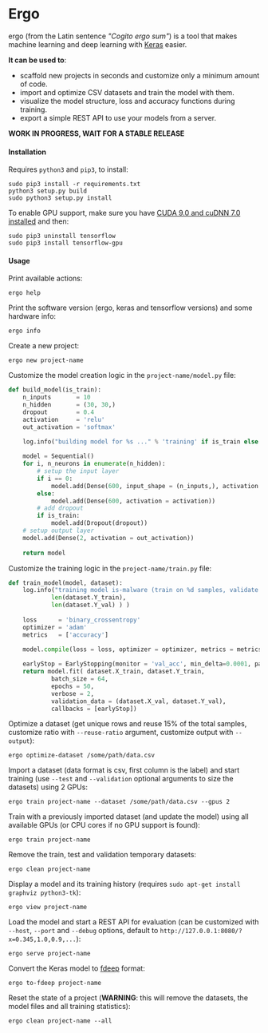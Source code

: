 # Ergo

ergo (from the Latin sentence *"Cogito ergo sum"*) is a tool that makes machine learning and deep learning with [Keras](https://keras.io/) easier. 

**It can be used to**: 

* scaffold new projects in seconds and customize only a minimum amount of code.
* import and optimize CSV datasets and train the model with them.
* visualize the model structure, loss and accuracy functions during training.
* export a simple REST API to use your models from a server.

**WORK IN PROGRESS, WAIT FOR A STABLE RELEASE**

#### Installation

Requires `python3` and `pip3`, to install:

    sudo pip3 install -r requirements.txt
    python3 setup.py build
    sudo python3 setup.py install

To enable GPU support, make sure you have [CUDA 9.0 and cuDNN 7.0 installed](https://medium.com/@zhanwenchen/install-cuda-and-cudnn-for-tensorflow-gpu-on-ubuntu-79306e4ac04e) and then:

    sudo pip3 uninstall tensorflow
    sudo pip3 install tensorflow-gpu

#### Usage

Print available actions:

    ergo help

Print the software version (ergo, keras and tensorflow versions) and some hardware info:

    ergo info

Create a new project:

    ergo new project-name

Customize the model creation logic in the `project-name/model.py` file:

```python
def build_model(is_train):  
    n_inputs       = 10
    n_hidden       = (30, 30,)
    dropout        = 0.4
    activation     = 'relu'
    out_activation = 'softmax'
  
    log.info("building model for %s ..." % 'training' if is_train else 'evaluation')

    model = Sequential()
    for i, n_neurons in enumerate(n_hidden):
        # setup the input layer
        if i == 0:
            model.add(Dense(600, input_shape = (n_inputs,), activation = activation))
        else:
            model.add(Dense(600, activation = activation))
        # add dropout
        if is_train:
            model.add(Dropout(dropout))
    # setup output layer
    model.add(Dense(2, activation = out_activation))
    
    return model
```

Customize the training logic in the `project-name/train.py` file:

```python
def train_model(model, dataset):
    log.info("training model is-malware (train on %d samples, validate on %d) ..." % ( \
            len(dataset.Y_train), 
            len(dataset.Y_val) ) )
    
    loss      = 'binary_crossentropy'
    optimizer = 'adam'
    metrics   = ['accuracy']
    
    model.compile(loss = loss, optimizer = optimizer, metrics = metrics)

    earlyStop = EarlyStopping(monitor = 'val_acc', min_delta=0.0001, patience = 5, mode = 'auto')
    return model.fit( dataset.X_train, dataset.Y_train,
            batch_size = 64,
            epochs = 50,
            verbose = 2,
            validation_data = (dataset.X_val, dataset.Y_val),
            callbacks = [earlyStop])
```

Optimize a dataset (get unique rows and reuse 15% of the total samples, customize ratio with `--reuse-ratio` argument, customize output with `--output`):

    ergo optimize-dataset /some/path/data.csv

Import a dataset (data format is csv, first column is the label) and start training (use `--test` and `--validation` optional arguments to size the datasets) using 2 GPUs:

    ergo train project-name --dataset /some/path/data.csv --gpus 2

Train with a previously imported dataset (and update the model) using all available GPUs (or CPU cores if no GPU support is found):

    ergo train project-name

Remove the train, test and validation temporary datasets:

    ergo clean project-name

Display a model and its training history (requires `sudo apt-get install graphviz python3-tk`):

    ergo view project-name

Load the model and start a REST API for evaluation (can be customized with `--host`, `--port` and `--debug` options, default to `http://127.0.0.1:8080/?x=0.345,1.0,0.9,...`): 

    ergo serve project-name

Convert the Keras model to [fdeep](https://github.com/Dobiasd/frugally-deep) format:

    ergo to-fdeep project-name

Reset the state of a project (**WARNING**: this will remove the datasets, the model files and all training statistics):

    ergo clean project-name --all
